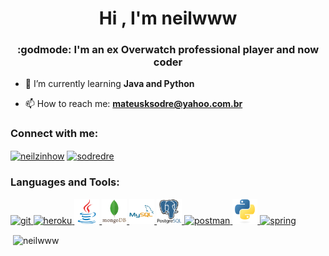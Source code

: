 <h1 align="center">Hi , I'm neilwww</h1>
<h3 align="center"> :godmode: I'm an ex Overwatch professional player and now coder</h3>


- 🌱 I’m currently learning **Java and Python**

- 📫 How to reach me: **mateusksodre@yahoo.com.br**

<h3 align="left">Connect with me:</h3>
<p align="left">
<a href="https://twitter.com/neilzinhow" target="blank"><img align="center" src="https://cdn.jsdelivr.net/npm/simple-icons@3.0.1/icons/twitter.svg" alt="neilzinhow" height="30" width="40" /></a>
<a href="https://instagram.com/sodredre" target="blank"><img align="center" src="https://cdn.jsdelivr.net/npm/simple-icons@3.0.1/icons/instagram.svg" alt="sodredre" height="30" width="40" /></a>
</p>

<h3 align="left">Languages and Tools:</h3>
<p align="left"> <a href="https://git-scm.com/" target="_blank"> <img src="https://www.vectorlogo.zone/logos/git-scm/git-scm-icon.svg" alt="git" width="40" height="40"/> </a> <a href="https://heroku.com" target="_blank"> <img src="https://www.vectorlogo.zone/logos/heroku/heroku-icon.svg" alt="heroku" width="40" height="40"/> </a> <a href="https://www.java.com" target="_blank"> <img src="https://raw.githubusercontent.com/devicons/devicon/master/icons/java/java-original.svg" alt="java" width="40" height="40"/> </a> <a href="https://www.mongodb.com/" target="_blank"> <img src="https://raw.githubusercontent.com/devicons/devicon/master/icons/mongodb/mongodb-original-wordmark.svg" alt="mongodb" width="40" height="40"/> </a> <a href="https://www.mysql.com/" target="_blank"> <img src="https://raw.githubusercontent.com/devicons/devicon/master/icons/mysql/mysql-original-wordmark.svg" alt="mysql" width="40" height="40"/> </a> <a href="https://www.postgresql.org" target="_blank"> <img src="https://raw.githubusercontent.com/devicons/devicon/master/icons/postgresql/postgresql-original-wordmark.svg" alt="postgresql" width="40" height="40"/> </a> <a href="https://postman.com" target="_blank"> <img src="https://www.vectorlogo.zone/logos/getpostman/getpostman-icon.svg" alt="postman" width="40" height="40"/> </a> <a href="https://www.python.org" target="_blank"> <img src="https://raw.githubusercontent.com/devicons/devicon/master/icons/python/python-original.svg" alt="python" width="40" height="40"/> </a> <a href="https://spring.io/" target="_blank"> <img src="https://www.vectorlogo.zone/logos/springio/springio-icon.svg" alt="spring" width="40" height="40"/> </a> </p>

<p>&nbsp;<img align="center" src="https://github-readme-stats.vercel.app/api?username=neilwww&show_icons=true&locale=en" alt="neilwww" /></p>
